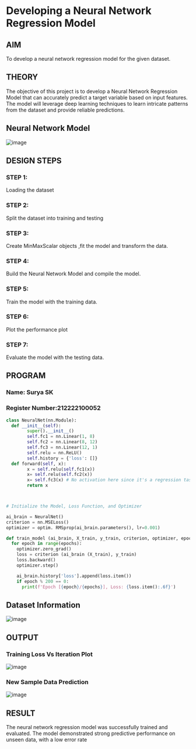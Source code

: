 # Developing a Neural Network Regression Model

## AIM

To develop a neural network regression model for the given dataset.

## THEORY

The objective of this project is to develop a Neural Network Regression Model that can accurately predict a target variable based on input features. The model will leverage deep learning techniques to learn intricate patterns from the dataset and provide reliable predictions.

## Neural Network Model

![image](https://github.com/user-attachments/assets/02addad9-4ed2-496c-8d9f-91772d76c585)

## DESIGN STEPS

### STEP 1:

Loading the dataset

### STEP 2:

Split the dataset into training and testing

### STEP 3:

Create MinMaxScalar objects ,fit the model and transform the data.

### STEP 4:

Build the Neural Network Model and compile the model.

### STEP 5:

Train the model with the training data.

### STEP 6:

Plot the performance plot

### STEP 7:

Evaluate the model with the testing data.

## PROGRAM
### Name: Surya SK
### Register Number:212222100052
```python
class NeuralNet(nn.Module):
  def __init__(self):
        super().__init__()
        self.fc1 = nn.Linear(1, 8)
        self.fc2 = nn.Linear(8, 12)
        self.fc3 = nn.Linear(12, 1)
        self.relu = nn.ReLU()
        self.history = {'loss': []}
  def forward(self, x):
        x = self.relu(self.fc1(x))
        x= self.relu(self.fc2(x))
        x= self.fc3(x) # No activation here since it's a regression task
        return x



# Initialize the Model, Loss Function, and Optimizer

ai_brain = NeuralNet()
criterion = nn.MSELoss()
optimizer = optim. RMSprop(ai_brain.parameters(), lr=0.001)

def train_model (ai_brain, X_train, y_train, criterion, optimizer, epochs=2000):
  for epoch in range(epochs):
    optimizer.zero_grad()
    loss = criterion (ai_brain (X_train), y_train)
    loss.backward()
    optimizer.step()

    ai_brain.history['loss'].append(loss.item())
    if epoch % 200 == 0:
      print(f'Epoch [{epoch}/{epochs}], Loss: {loss.item():.6f}')
```
## Dataset Information

![image](https://github.com/user-attachments/assets/b8c78fcc-a39d-4e4a-9991-d2ff791f1553)

## OUTPUT

### Training Loss Vs Iteration Plot

![image](https://github.com/user-attachments/assets/8d8a24bf-72cd-41f9-b4b7-0157f3576e24)

### New Sample Data Prediction

![image](https://github.com/user-attachments/assets/707792f4-792f-429b-885a-eeff5f5c5c62)

## RESULT

The neural network regression model was successfully trained and evaluated. The model demonstrated strong predictive performance on unseen data, with a low error rate
